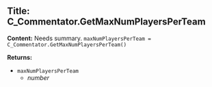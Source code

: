 ## Title: C_Commentator.GetMaxNumPlayersPerTeam

**Content:**
Needs summary.
`maxNumPlayersPerTeam = C_Commentator.GetMaxNumPlayersPerTeam()`

**Returns:**
- `maxNumPlayersPerTeam`
  - *number*